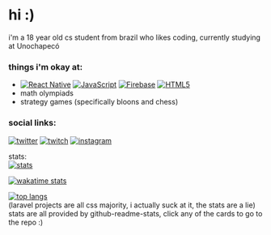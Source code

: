 # hi :)

i'm a 18 year old cs student from brazil who likes coding, currently studying at Unochapecó  

### things i'm okay at: 
- [![React Native](https://img.shields.io/badge/-React%20Native-black?style=for-the-badge&logo=react&link=https://github.com/ornnacio/)](https://github.com/ornnacio/) [![JavaScript](https://img.shields.io/badge/-JavaScript-black?style=for-the-badge&logo=javascript&link=https://github.com/ornnacio/)](https://github.com/ornnacio/) [![Firebase](https://img.shields.io/badge/-Firebase-black?style=for-the-badge&logo=firebase&link=https://github.com/ornnacio/)](https://github.com/ornnacio/) [![HTML5](https://img.shields.io/badge/-HTML5-black?style=for-the-badge&logo=html5&link=https://github.com/ornnacio/)](https://github.com/ornnacio/)
- math olympiads
- strategy games (specifically bloons and chess)

### social links:

[![twitter](https://img.shields.io/badge/-twitter-black?style=for-the-badge&logo=data%3Aimage%2Fpng%3Bbase64%2CiVBORw0KGgoAAAANSUhEUgAAABEAAAAOCAMAAAD%2BMweGAAABX1BMVEVHcEwdofIdofEdofEcofIcofIcofIdofIdofIcofIdoPEdofIdofIdofIdofIdofIcofIcofIcoPIdofIcofIcofIdofIcofIcoPIdoPEdofIdoPIcofIcofIcofIdofIcofIdofEdofEcofEcoPEdofIdofIdoPIcoPEdofIcoPEdofIcofIcofIdoPIcofIdofIcoPEdofIdoPIdofIcofIdoPIdofIdoPIdofEcofIdofIcofIdofIdoPIdofIdoPIdoPIdofIcofIdofIdoPEdofIdofEcofIcofIcofIdofIcofIcoPIcoPIdofIdoPIcoPIcofEcofIcofIdofIcoPIdofIcofIcofIcofIcofIcoPIcofIdofIcofIcofIdofIcofIcofEcofIdofIeqv8dpfgeq%2F8dpPcfrf8frP8dovMdpfkdovQep%2Fwfr%2F8dpvkdpPYdo%2FUeqPzhgruRAAAAZXRSTlMA%2B%2F75%2Fv3I%2Fv0C%2FgIB%2FN0oBMECkfotBhSR%2Ba3%2BBYr2%2BiICqf7%2B3gqL2RwBfPzz6PeLBMz0xvvaPitfmIeyOgEUA%2FynNe4C%2Bfzo8dg4lMxAB5dxCuM3HUH1iMsMRCBI2ChwNwNU6Rv4CHQAAADXSURBVHjaHImDemRRGARreM4dz25s27Zt28l%2FHef9R90fuqvI3JABDNJza6mnl%2FtH0td3LMXjdA948m29ZZ%2B5ME9voYdOd1BFlq2HV84v%2F35XJjtoMQPBcNI6Bq5%2BNk2nvSblaBWOySqcZbf98bBlOlqU%2FhidgpMtN6mUDhRAMPLeNQzMT%2FTVKiUiSsrsKpqBof5YuICKjZRjsMDs12dr8UrI%2B88%2FSKwzPabbCr7ajlaQoJjFGQnrRt%2BNVmIAu0f7YopYdkN9XQlweLC3syGhkd4m8oMIAAAMSynXAQyZ7gAAAABJRU5ErkJggg%3D%3D)](https://twitter.com/ornnacio) [![twitch](https://img.shields.io/badge/-twitch-black?style=for-the-badge&logo=data%3Aimage%2Fpng%3Bbase64%2CiVBORw0KGgoAAAANSUhEUgAAAA4AAAAOCAMAAAAolt3jAAABdFBMVEVHcExmR6RkRaNfPqD%2F%2F%2F9aOJ3Y0Oj%2F%2F%2F9kRaNePZ%2FY0OdmRqTY0eiYhMH%2B%2Fv6Ib7j8%2FP1gP6CVgL%2F%2B%2Ff5dO57z8fiGbbeAZ7OnlcvXz%2BdqTKZ%2FZbNlRaPWzudlRaOBZ7P6%2Bfv9%2FP3MweBZN5zKwN9pS6ZgP6CxodHf2exnSKVkRaNjQ6Kvn8%2F%2F%2F%2F9lRqR9YrJePZ9rTKeHbrdkRaNpS6ZlRaOXgcFnSKRlRqRjQ6JpSqZgP6BaOJ1aN51lRaNePZ9hQKHQx%2BNdPJ%2F%2F%2F%2F9jQ6PKv%2BDDtd%2F39fr9%2FP3LwOHDt9tkRKPa0%2Bmhjsf29PrHu916XLb5%2BPttUKj9%2Ff5kQKpjQqP%2B%2Fv6LcMDGu91tT6hjQqJhP6VkQ6Ty7%2FdgPKZvUalqR67QxuPh2%2B37%2B%2F1mRqV4XK6PdMT7%2BvzLwOBpR6vGueC0pNJ3W67n4vBoSKZkQajj3e6BaLRrSa9qSapePKJgPqHt6fSzpNLCtN7JvuCmkc7KvuNtjeeVAAAAQ3RSTlMAA%2Fjz%2FNT%2B%2Fvbz%2FgL%2BCf76%2FsAM%2Fsb6%2FAv%2B%2FlD76P6XEvn%2B%2Fsv9SPP9%2FUL0%2Ff79Svu5Yv1QQPj9pXbwSP7T2cvx%2FP7VtMFjywAAALdJREFUeNo9R4NiwwAQvTiZbdu2twtn1bbt9uPr9vnBNrkhUEID1OPTAyw4N11SUNI0qfRcfoE56xbXBl1hgDTPc6rNHVCTeVpmgBdZRKNJwWihe79%2BFfRFuvf17RMde3Txrn57EN8%2FfvRTK%2Fvh%2B%2Frtwz9E5Dhc8h8Br5vmPMs4OjQwblhdhJ3dw5NUbG12YvB7bATAG0pkby%2Fidsv%2FcD8QcHB6dpnJXR%2Bvz0zWXwNX6fObRvcC1ADz4SXM2TRh%2FAAAAABJRU5ErkJggg%3D%3D)](https://twitch.tv/ornnacio) [![instagram](https://img.shields.io/badge/-instagram-black?style=for-the-badge&logo=data%3Aimage%2Fpng%3Bbase64%2CiVBORw0KGgoAAAANSUhEUgAAAA4AAAAOCAMAAAAolt3jAAACQFBMVEVHcEyOSMLtCx6sOpvYG0jBLHT2AQifRbWUTciRTcn2JwOwOZPmECjIJmClQKeQSsaYS8GaSb3EKWzWHUzuCBiKRb33DwG4M4T2SgS5MoPfFjn3CgWOScSwN42MRsDiEzKVTMbZGkaGQri1NYqYSsCjQarNI13CKm%2FUHk30BxH2BAOJRLv3MgCJRLz2aQTrDCKJRLyPScSCP7OCPrOrO5iBPrKMRr%2FNI1x8Oa18Oa1%2FO7F%2FO7F5OKl5OKm4MoL3GgDmECrLJF2xN5H3VAD0BQaFQrb2iAScR7q5MH3dFzyPScXoDifWHUbALHPWHUmmP6aUTMe2NIjMJF7iFDOKRLr3bgL2bAL3HAD3WQD0BxCNSMD2rAT1pAm0NYv3qQKfRbX3NgD3zQL2BAr3EwH3vgD1hgX3vgD21wj3zQHkEi%2F0SQP3BwL32Af0ZwSqPJ6PTMf1IwGYSb22NIjuChz1CQXiEzTwCRXDKm%2BkQKXVHUzJJV3oDySsO5i2NIfALXbZGka%2FLHThFDTWHEjlJ2jQJF78EzTFOpnDRri0UNL%2FCxznG0jKL36ZTtCpVuKUSsv%2FBwb%2FPAHnKGqdUNLRMoT%2FXgGQR8b%2FHgH%2FGgKNRMLKLnupS8P%2FgAGqVuTxHU7%2FEzKJQL6BO7X%2FQQD%2FBwqJQL%2F%2FowGHQbu1QKnhHEnHLnnUJWH7Cx7%2FbgD%2FPQCLRcD9nAD%2FxAH%2F2AH%2BewD%2FxQCQSMXPL37%2BWgCUS8rpHEv%2BOQD%2BFwCYTcz8BQehR7vXJWK2P6j%2BCx6vg9yGAAAAg3RSTlMAbKOly9ujoqJsbnZSMmmibcOIqUdtp55tqadv3zix7Nv%2BaeacafRgYGtcu6KKb5KYojN7N2Hh0tL55%2FZETlfbkkuQpztHbfM4d9FkMkJCz9rNrsxMjnj72JpKZjj%2BguLY0Orp6kr5TPbjSKZDTNdJR0vX3UrXSq5KrS5VVf3Pz0%2F7Te5C1rYAAADXSURBVAhbBcG7SgNBFAbgnDP%2FmZl13Z1dciGN4JukD2gnKWIjJFiI2lkGfQJTCW5vFfIKKcTehxAkYiHEKHuJM34ftY5wsi1rNso84gXH41C8fVZlJ8nthCC%2BeN9%2Bw9S7OhQBo4f1qW2I5N775grlx8ZUd1opp8Ux%2F2zWza010T4uOs6i%2BgKsnvE8W0RaA6nXNp7LzZN1mYLpedOT61DkqWMg6v%2FFXVn6rh6tNHPcb%2B9dtg%2Bzg%2BmrgOlMfitlVcgZhMDx0OokMSkRy0BR65yGOwVFjGea%2FQOgzz%2BvNbIUlwAAAABJRU5ErkJggg%3D%3D)](http://instagram.com/ornnacio)

stats:  
[![stats](https://github-readme-stats.vercel.app/api?username=ornnacio&show_icons=true)](https://github.com/anuraghazra/github-readme-stats)

[![wakatime stats](https://github-readme-stats.vercel.app/api/wakatime?username=ornnacio)](https://github.com/anuraghazra/github-readme-stats)

[![top langs](https://github-readme-stats.vercel.app/api/top-langs/?username=ornnacio)](https://github.com/anuraghazra/github-readme-stats)  
(laravel projects are all css majority, i actually suck at it, the stats are a lie)  
stats are all provided by github-readme-stats, click any of the cards to go to the repo :)
